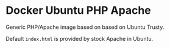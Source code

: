 # Docker Ubuntu PHP Apache

Generic PHP/Apache image based on based on Ubuntu Trusty.

Default `index.html` is provided by stock Apache in Ubuntu.

